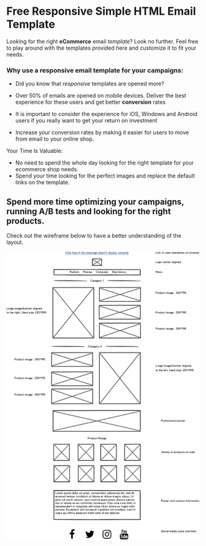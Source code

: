 # Free Responsive Simple HTML Email Template

 
Looking for the right **eCommerce** email *template*? Look no further.  Feel free to play around with the templates provided here and customize it to fit your needs.

### Why use a responsive email template for your campaigns:

* Did you know that *responsive* templates are opened more?
* Over 50% of emails are opened on mobile devices. Deliver the best experience for these users and get better **conversion** rates

* It is important to consider the experience for iOS, Windows and Android users if you really want to get your return on investment
* Increase your conversion rates by making it easier for users to move from email to your online shop.

Your Time Is Valuable:
* No need to spend the whole day looking for the right template for your ecommerce shop needs. 
* Spend your time looking for the perfect images and replace the default links on the template.

 ## Spend more time optimizing your campaigns, running A/B tests and looking for the right products.

Check out the wireframe below to have a better understanding of the layout.

![Check out the wireframe below to have a better understanding of the layout.](https://github.com/kipkitur/newsletter/blob/master/templates/images/newsletter.png)

